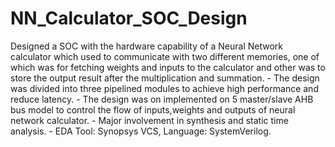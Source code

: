 # NN_Calculator_SOC_Design
Designed a SOC with the hardware capability of a Neural Network calculator which used to communicate with two different memories, one of which was for fetching weights and inputs to the calculator and other was to store the output result after the multiplication and summation.  - The design was divided into three pipelined modules to achieve high performance and reduce latency. - The design was on implemented on 5 master/slave AHB bus model to control the flow of inputs,weights and outputs of neural network calculator. - Major involvement in synthesis and static time analysis. - EDA Tool: Synopsys VCS, Language: SystemVerilog.
